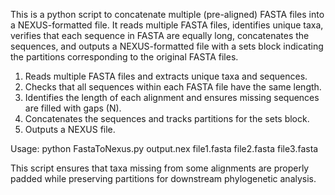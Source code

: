 This is a python script to concatenate multiple (pre-aligned) FASTA files into a NEXUS-formatted file. It reads multiple FASTA files, identifies unique taxa, verifies that each sequence in FASTA are equally long, concatenates the sequences, and outputs a NEXUS-formatted file with a sets block indicating the partitions corresponding to the original FASTA files.

1. Reads multiple FASTA files and extracts unique taxa and sequences.
2. Checks that all sequences within each FASTA file have the same length.
3. Identifies the length of each alignment and ensures missing sequences are filled with gaps (N).
4. Concatenates the sequences and tracks partitions for the sets block.
5. Outputs a NEXUS file.

Usage:
python FastaToNexus.py output.nex file1.fasta file2.fasta file3.fasta

This script ensures that taxa missing from some alignments are properly padded while preserving partitions for downstream phylogenetic analysis.
 
